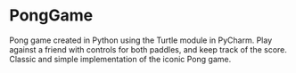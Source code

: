 # PongGame
Pong game created in Python using the Turtle module in PyCharm. Play against a friend with controls for both paddles, and keep track of the score. Classic and simple implementation of the iconic Pong game.
